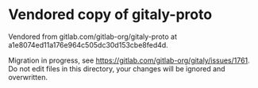 # Vendored copy of gitaly-proto

Vendored from gitlab.com/gitlab-org/gitaly-proto at a1e8074ed11a176e964c505dc30d153cbe8fed4d.

Migration in progress, see
https://gitlab.com/gitlab-org/gitaly/issues/1761. Do not edit files in
this directory, your changes will be ignored and overwritten.
